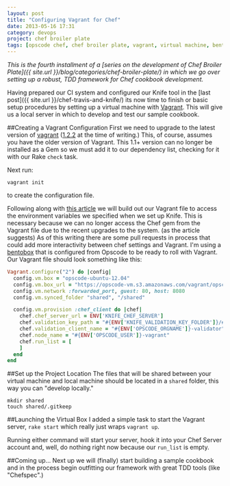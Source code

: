 ```yaml
---
layout: post
title: "Configuring Vagrant for Chef"
date: 2013-05-16 17:31
category: devops
project: chef broiler plate
tags: [opscode chef, chef broiler plate, vagrant, virtual machine, bentobox]
---
```


*This is the fourth installment of a [series on the development of Chef Broiler Plate]({{ site.url }}/blog/categories/chef-broiler-plate/) in which we go over setting up a robust, TDD framework for Chef cookbook development.*

Having prepared our CI system and configured our Knife tool in the [last post]({{ site.url }}/chef-travis-and-knife/) its now time to finish or basic setup procedures by setting up a virtual machine with [Vagrant](http://www.vagrantup.com/). This will give us a local server in which to develop and test our sample cookbook.

##Creating a Vagrant Configuration
First we need to upgrade to the latest version of [vagrant](http://downloads.vagrantup.com/) ([1.2.2](http://downloads.vagrantup.com/tags/v1.2.2) at the time of writing.) This, of course, assumes you have the older version of Vagrant. This 1.1+ version can no longer be installed as a Gem so we must add it to our dependency list, checking for it with our Rake `check` task.

Next run:

    vagrant init

to create the configuration file.

Following along with [this article](https://coderwall.com/p/dt1idw) we will build out our Vagrant file to access the environment variables we specified when we set up Knife. This is necessary because we can no longer access the Chef gem from the Vagrant file due to the recent upgrades to the system. (as the article suggests) As of this writing there are some pull requests in process that could add more interactivity between chef settings and Vagrant. I'm using a [bentobox](https://github.com/opscode/bento) that is configured from Opscode to be ready to roll with Vagrant. Our Vagrant file should look something like this:

```ruby
Vagrant.configure("2") do |config|
  config.vm.box = "opscode-ubuntu-12.04"
  config.vm.box_url = "https://opscode-vm.s3.amazonaws.com/vagrant/opscode_ubuntu-12.04_chef-11.2.0.box"
  config.vm.network :forwarded_port, guest: 80, host: 8080
  config.vm.synced_folder "shared", "/shared"

  config.vm.provision :chef_client do |chef|
    chef.chef_server_url = ENV['KNIFE_CHEF_SERVER']
    chef.validation_key_path = "#{ENV['KNIFE_VALIDATION_KEY_FOLDER']}/#{ENV['OPSCODE_ORGNAME']}-validator.pem"
    chef.validation_client_name = "#{ENV['OPSCODE_ORGNAME']}-validator"
    chef.node_name = "#{ENV['OPSCODE_USER']}-vagrant"
    chef.run_list = [
    ]
  end
end
```

##Set up the Project Location
The files that will be shared between your virtual machine and local machine should be located in a `shared` folder, this way you can "develop locally."

    mkdir shared
    touch shared/.gitkeep

##Launching the Virtual Box
I added a simple task to start the Vagrant server, `rake start` which really just wraps `vagrant up`.

Running either command will start your server, hook it into your Chef Server account and, well, do nothing right now because our `run_list` is empty.

##Coming up…
Next up we will (finally) start building a sample cookbook and in the process begin outfitting our framework with great TDD tools (like "Chefspec".)


